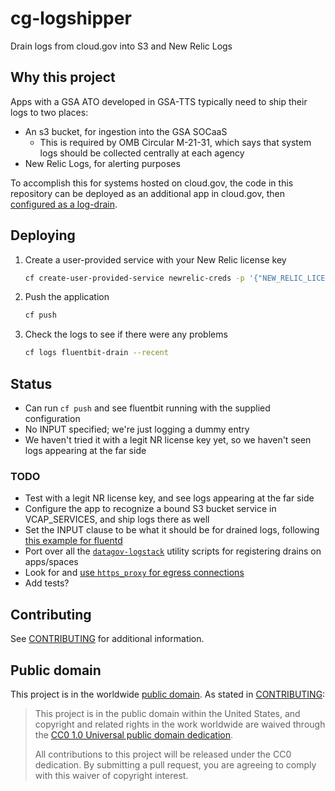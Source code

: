 # cg-logshipper

Drain logs from cloud.gov into S3 and New Relic Logs
## Why this project

Apps with a GSA ATO developed in GSA-TTS typically need to ship their logs to two places:

- An s3 bucket, for ingestion into the GSA SOCaaS
  - This is required by OMB Circular M-21-31, which says that system logs should be collected centrally at each agency
- New Relic Logs, for alerting purposes

To accomplish this for systems hosted on cloud.gov, the code in this repository can be deployed as an additional app in cloud.gov, then [configured as a log-drain](https://docs.cloudfoundry.org/devguide/services/log-management.html#user-provided).

## Deploying

1. Create a user-provided service with your New Relic license key
    ```sh
    cf create-user-provided-service newrelic-creds -p '{"NEW_RELIC_LICENSE_KEY":"[your key]"}'
    ```
2. Push the application
    ```sh
    cf push
    ```
3. Check the logs to see if there were any problems
    ```sh
    cf logs fluentbit-drain --recent 
    ```

## Status

- Can run `cf push` and see fluentbit running with the supplied configuration
- No INPUT specified; we're just logging a dummy entry
- We haven't tried it with a legit NR license key yet, so we haven't seen logs appearing at the far side

### TODO

- Test with a legit NR license key, and see logs appearing at the far side
- Configure the app to recognize a bound S3 bucket service in VCAP_SERVICES, and ship logs there as well
- Set the INPUT clause to be what it should be for drained logs, following [this example for fluentd](https://docs.cloudfoundry.org/devguide/services/fluentd.html#config)
- Port over all the [`datagov-logstack`](https://github.com/GSA/datagov-logstack) utility scripts for registering drains on apps/spaces
- Look for and [use `https_proxy` for egress connections](https://docs.fluentbit.io/manual/administration/http-proxy)
- Add tests?

## Contributing

See [CONTRIBUTING](CONTRIBUTING.md) for additional information.

## Public domain

This project is in the worldwide [public domain](LICENSE.md). As stated in [CONTRIBUTING](CONTRIBUTING.md):

> This project is in the public domain within the United States, and copyright and related rights in the work worldwide are waived through the [CC0 1.0 Universal public domain dedication](https://creativecommons.org/publicdomain/zero/1.0/).
>
> All contributions to this project will be released under the CC0 dedication. By submitting a pull request, you are agreeing to comply with this waiver of copyright interest.
